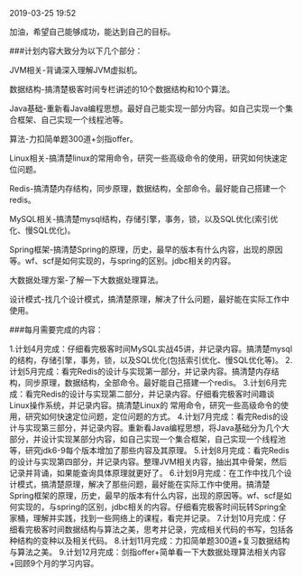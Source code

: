 2019-03-25 19:52

加油，希望自己能够成功，能达到自己的目标。

###计划内容大致分为以下几个部分：

JVM相关-背诵深入理解JVM虚拟机。

数据结构-搞清楚极客时间专栏讲述的10个数据结构和10个算法。

Java基础-重新看Java编程思想。最好自己能实现一部分内容。如自己实现一个集合框架、自己实现一个线程池等。

算法-力扣简单题300道+剑指offer。

Linux相关-搞清楚linux的常用命令，研究一些高级命令的使用，研究如何快速定位问题。

Redis-搞清楚内存结构，同步原理，数据结构，全部命令。最好能自己搭建一个redis。

MySQL相关-搞清楚mysql结构，存储引擎，事务，锁，以及SQL优化(索引优化、慢SQL优化)。

Spring框架-搞清楚Spring的原理，历史，最早的版本有什么内容，出现的原因等。wf、scf是如何实现的，与spring的区别。jdbc相关的内容。

大数据处理方案-了解一下大数据处理算法。

设计模式-找几个设计模式，搞清楚原理，解决了什么问题，最好能在实际工作中使用。


###每月需要完成的内容：

1.计划4月完成：仔细看完极客时间MySQL实战45讲，并记录内容。搞清楚mysql的结构，存储引擎，事务，锁，以及SQL优化(包括索引优化、慢SQL优化等)。
2.计划5月完成：看完Redis的设计与实现第一部分，并记录内容。搞清楚内存结构，同步原理，数据结构，全部命令。最好能自己搭建一个redis。
3.计划6月完成：看完Redis的设计与实现第二部分，并记录内容。仔细看完极客时间趣谈Linux操作系统，并记录内容。搞清楚Linux的 常用命令，研究一些高级命令的使用，研究如何快速定位问题，定位问题的方式。
4.计划7月完成：看完Redis的设计与实现第三部分，并记录内容。重新看Java编程思想，将Java基础分为几个大部分，并设计实现某部分内容，如自己实现一个集合框架，自己实现一个线程池等，研究jdk6-9每个版本增加了那些内容及其原理。
5.计划8月完成：看完Redis的设计与实现第四部分，并记录内容。整理JVM相关内容，抽出其中骨架，然后记录并背诵，如果能查询具体原理就更好了。
6.计划9月完成：在工作中找几个设计模式，搞清楚原理，解决了那些问题，最好能在实际工作中使用。搞清楚Spring框架的原理，历史，最早的版本有什么内容，出现的原因等。wf、scf是如何实现的，与spring的区别，jdbc相关的内容。仔细看完极客时间玩转Spring全家桶，理解并实践，找到一些网络上的课程，看完并记录。
7.计划10月完成：仔细看完极客时间数据结构与算法之美，思考并记录，完成相关代码的书写，包括各种结构的变种以及相关代码。
8.计划11月完成：力扣简单题300道+复习数据结构与算法之美。
9.计划12月完成：剑指offer+简单看一下大数据处理算法相关内容+回顾9个月的学习内容。
